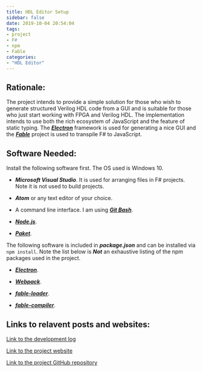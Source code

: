 ```yaml
---
title: HDL Editor Setup
sidebar: false
date: 2019-10-04 20:54:04
tags:
- project
- F#
- npm
- Fable
categories:
- "HDL Editor"
---
```


## Rationale:

The project intends to provide a simple solution for those who wish to generate structured Verilog HDL code from a GUI and is suitable for those who just start working with FPGA and Verilog HDL. The implementation intends to use both the rich ecosystem of JavaScript and the feature of static typing. The ***[Electron](https://electronjs.org/)*** framework is used for generating a nice GUI and the ***[Fable](https://fable.io/)*** project is used to transpile F# to JavaScript.

<!--more-->

## Software Needed:

Install the following software first. The OS used is Windows 10.

* ***Microsoft Visual Studio***. It is used for arranging files in F# projects. Note it is not used to build projects.

* ***Atom*** or any text editor of your choice.

* A command line interface. I am using ***[Git Bash](https://gitforwindows.org/)***.

* ***[Node.js](https://nodejs.org/en/download/)***.

* ***[Paket](http://fsprojects.github.io/Paket/)***.

The following software is included in ***package.json*** and can be installed via ```npm install```. Note the list below is ***Not*** an exhaustive listing of the npm packages used in the project.

* ***[Electron](https://electronjs.org/)***.

* ***[Webpack](https://webpack.js.org/)***.

* ***[fable-loader](https://www.npmjs.com/package/fable-loader)***.

* ***[fable-compiler](https://www.npmjs.com/package/fable-compiler)***.

## Links to relavent posts and websites:

[Link to the development log](https://wilsonwang.org/2019/09/27/HDL-Editor-Development-Log/)

[Link to the project website](https://hdleditor.net)

[Link to the project GitHub repository](https://github.com/wilsonwang881/HDL_Editor_Project)

